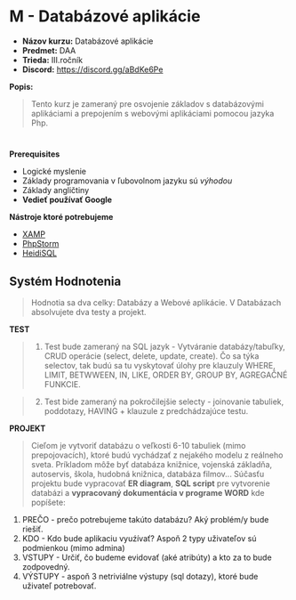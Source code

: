 # M - Databázové aplikácie

* **Názov kurzu:** Databázové aplikácie
* **Predmet:** DAA
* **Trieda:** III.ročník
* **Discord:** https://discord.gg/aBdKe6Pe

**Popis:**
> Tento kurz je zameraný pre osvojenie základov s databázovými aplikáciami a prepojením s webovými aplikáciami pomocou jazyka Php.
> 

#

**Prerequisites**
* Logické myslenie
* Základy programovania v ľubovolnom jazyku sú *výhodou*
* Základy angličtiny
* **Vedieť používať Google**    

**Nástroje ktoré potrebujeme**
* [XAMP](https://www.apachefriends.org/download.html) 
* [PhpStorm](https://www.jetbrains.com/phpstorm/download/#section=windows)
* [HeidiSQL](https://www.heidisql.com/download.php)

## **Systém Hodnotenia**

> Hodnotia sa dva celky: Databázy a Webové aplikácie.
> V Databázach absolvujete dva testy a projekt.

**TEST**
> 1. Test bude zameraný na SQL jazyk - Vytváranie databázy/tabuľky, CRUD operácie (select, delete, update, create).
> Čo sa týka selectov, tak budú sa tu vyskytovať úlohy pre klauzuly WHERE, LIMIT, BETWWEEN, IN, LIKE, ORDER BY, GROUP BY, AGREGAČNÉ FUNKCIE.

> 2. Test bide zameraný na pokročilejšie selecty - joinovanie tabuliek, poddotazy, HAVING + klauzule z predchádzajúce testu.

**PROJEKT**
> Cieľom je vytvoriť databázu o veľkosti 6-10 tabuliek (mimo prepojovacích), ktoré budú vychádzať z nejakého modelu z reálneho sveta. 
> Príkladom môže byť databáza knižnice, vojenská základňa, autoservis, škola, hudobná knižnica, databáza filmov...
> Súčasťu projektu bude vypracovať **ER diagram**, **SQL script** pre vytvorenie databázi a **vypracovaný dokumentácia v programe WORD** kde popíšete:

1. PREČO - prečo potrebujeme takúto databázu? Aký problém/y bude riešiť.
2. KDO - Kdo bude aplikaciu vyuźívať? Aspoň 2 typy uživateľov sú podmienkou (mimo admina)
3. VSTUPY - Určiť, čo budeme evidovať (aké atribúty) a kto za to bude zodpovedný.
4. VÝSTUPY - aspoň 3 netriviálne výstupy (sql dotazy), ktoré bude uživateľ potrebovať.
